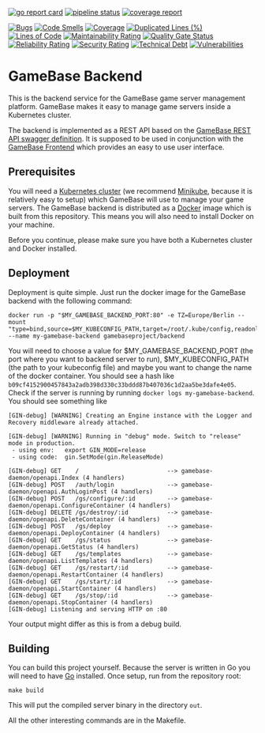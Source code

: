 [![go report card](https://goreportcard.com/badge/gitlab.tandashi.de/GameBase/gamebase-backend)](https://goreportcard.com/report/gitlab.tandashi.de/GameBase/gamebase-backend)
[![pipeline status](https://gitlab.tandashi.de/GameBase/gamebase-backend/badges/master/pipeline.svg)](https://gitlab.tandashi.de/GameBase/gamebase-backend/commits/master)
[![coverage report](https://gitlab.tandashi.de/GameBase/gamebase-backend/badges/master/coverage.svg)](https://gitlab.tandashi.de/GameBase/gamebase-backend/-/commits/master)

[![Bugs](https://sonarqube.gahr.dev/api/project_badges/measure?project=gamebase-daemon&metric=bugs)](https://sonarqube.gahr.dev/dashboard?id=gamebase-daemon)
[![Code Smells](https://sonarqube.gahr.dev/api/project_badges/measure?project=gamebase-daemon&metric=code_smells)](https://sonarqube.gahr.dev/dashboard?id=gamebase-daemon)
[![Coverage](https://sonarqube.gahr.dev/api/project_badges/measure?project=gamebase-daemon&metric=coverage)](https://sonarqube.gahr.dev/dashboard?id=gamebase-daemon)
[![Duplicated Lines (%)](https://sonarqube.gahr.dev/api/project_badges/measure?project=gamebase-daemon&metric=duplicated_lines_density)](https://sonarqube.gahr.dev/dashboard?id=gamebase-daemon)
[![Lines of Code](https://sonarqube.gahr.dev/api/project_badges/measure?project=gamebase-daemon&metric=ncloc)](https://sonarqube.gahr.dev/dashboard?id=gamebase-daemon)
[![Maintainability Rating](https://sonarqube.gahr.dev/api/project_badges/measure?project=gamebase-daemon&metric=sqale_rating)](https://sonarqube.gahr.dev/dashboard?id=gamebase-daemon)
[![Quality Gate Status](https://sonarqube.gahr.dev/api/project_badges/measure?project=gamebase-daemon&metric=alert_status)](https://sonarqube.gahr.dev/dashboard?id=gamebase-daemon)
[![Reliability Rating](https://sonarqube.gahr.dev/api/project_badges/measure?project=gamebase-daemon&metric=reliability_rating)](https://sonarqube.gahr.dev/dashboard?id=gamebase-daemon)
[![Security Rating](https://sonarqube.gahr.dev/api/project_badges/measure?project=gamebase-daemon&metric=security_rating)](https://sonarqube.gahr.dev/dashboard?id=gamebase-daemon)
[![Technical Debt](https://sonarqube.gahr.dev/api/project_badges/measure?project=gamebase-daemon&metric=sqale_index)](https://sonarqube.gahr.dev/dashboard?id=gamebase-daemon)
[![Vulnerabilities](https://sonarqube.gahr.dev/api/project_badges/measure?project=gamebase-daemon&metric=vulnerabilities)](https://sonarqube.gahr.dev/dashboard?id=gamebase-daemon)

# GameBase Backend
This is the backend service for the GameBase game server management platform.
GameBase makes it easy to manage game servers inside a Kubernetes cluster.

The backend is implemented as a REST API based on the 
[GameBase REST API swagger definition](https://gitlab.tandashi.de/GameBase/swagger-rest-api). 
It is supposed to be used in conjunction with the 
[GameBase Frontend](https://gitlab.tandashi.de/GameBase/gamebase-frontend) 
which provides an easy to use user interface.

## Prerequisites
You will need a [Kubernetes cluster](https://kubernetes.io/) 
(we recommend [Minikube](https://kubernetes.io/docs/setup/learning-environment/minikube/),
because it is relatively easy to setup) which GameBase will use to manage your game servers.
The GameBase backend is distributed as a [Docker](https://www.docker.com/) image which is built from this repository.
This means you will also need to install Docker on your machine.

Before you continue, please make sure you have both a Kubernetes cluster and Docker installed.

## Deployment
Deployment is quite simple. Just run the docker image for the GameBase backend with the following command:

    docker run -p "$MY_GAMEBASE_BACKEND_PORT:80" -e TZ=Europe/Berlin --mount "type=bind,source=$MY_KUBECONFIG_PATH,target=/root/.kube/config,readonly" --name my-gamebase-backend gamebaseproject/backend

You will need to choose a value for $MY_GAMEBASE_BACKEND_PORT (the port where you want to backend server to run),
$MY_KUBECONFIG_PATH (the path to your kubeconfig file) and maybe you want to change the name of the docker container.
You should see a hash like `b09cf4152900457843a2adb398d330c33bddd87b407036c1d2aa5be3dafe4e05`.
Check if the server is running by running `docker logs my-gamebase-backend`. You should see something like 

    [GIN-debug] [WARNING] Creating an Engine instance with the Logger and Recovery middleware already attached.
    
    [GIN-debug] [WARNING] Running in "debug" mode. Switch to "release" mode in production.
     - using env:   export GIN_MODE=release
     - using code:  gin.SetMode(gin.ReleaseMode)
    
    [GIN-debug] GET    /                         --> gamebase-daemon/openapi.Index (4 handlers)
    [GIN-debug] POST   /auth/login               --> gamebase-daemon/openapi.AuthLoginPost (4 handlers)
    [GIN-debug] POST   /gs/configure/:id         --> gamebase-daemon/openapi.ConfigureContainer (4 handlers)
    [GIN-debug] DELETE /gs/destroy/:id           --> gamebase-daemon/openapi.DeleteContainer (4 handlers)
    [GIN-debug] POST   /gs/deploy                --> gamebase-daemon/openapi.DeployContainer (4 handlers)
    [GIN-debug] GET    /gs/status                --> gamebase-daemon/openapi.GetStatus (4 handlers)
    [GIN-debug] GET    /gs/templates             --> gamebase-daemon/openapi.ListTemplates (4 handlers)
    [GIN-debug] GET    /gs/restart/:id           --> gamebase-daemon/openapi.RestartContainer (4 handlers)
    [GIN-debug] GET    /gs/start/:id             --> gamebase-daemon/openapi.StartContainer (4 handlers)
    [GIN-debug] GET    /gs/stop/:id              --> gamebase-daemon/openapi.StopContainer (4 handlers)
    [GIN-debug] Listening and serving HTTP on :80

Your output might differ as this is from a debug build.

## Building
You can build this project yourself.
Because the server is written in Go you will need to have [Go](https://golang.org/) installed.
Once setup, run from the repository root:

    make build

This will put the compiled server binary in the directory `out`.

All the other interesting commands are in the Makefile.
